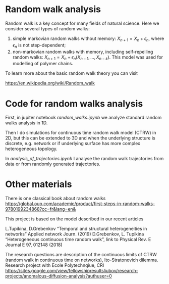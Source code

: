 
# Random walk analysis

Random walk is a key concept for many fields of natural science. 
Here we consider several types of random walks: 
1. simple markovian random walks without memory: $X_{n+1} = X_{n} + \epsilon_n$, where $\epsilon_n$ is not step-dependent;
2. non-markovian random walks with memory, including self-repelling random walks: $X_{n+1} = X_{n} + \epsilon_n(X_{n-1}, ..., X_{n-k}).$ This model was used for modelling of polymer chains.


To learn more about the basic random walk theory you can visit

https://en.wikipedia.org/wiki/Random_walk 


# Code for random walks analysis

First, in jupiter notebook *random_walks.ipynb* we analyze standard random walks analysis in 1D. 

Then I do simulations for continuous time random walk model (CTRW) in 2D, but this can be extended to 3D and when the underlying structure is discrete, e.g. network or if underlying surface has more complex heterogeneous topology.

In *analysis_of_trajectories.ipynb* I analyse the random walk trajectories from data or from randomly generated trajectories.


# Other materials

There is one classical book about random walks https://global.oup.com/academic/product/first-steps-in-random-walks-9780199234868?cc=fr&lang=en&

This project is based on the model described in our recent articles

L.Tupikina, D.Grebenkov “Temporal and structural heterogeneities in networks” Applied network Journ. (2019)
D.Grebenkov, L. Tupikina “Heterogeneous continuous time random walk”, link to Physical Rev. E Journal  E 97, 012148 (2018)


The research questions are description of the continuous limits of CTRW (random walk in continuous time on networks), 
Ito-Stratonovich dilemma. Research project with Ecole Polytechnqiue, CRI 
https://sites.google.com/view/fellowshipresultsliubov/research-projects/anomalous-diffusion-analysis?authuser=0
